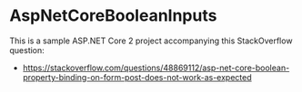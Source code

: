 # AspNetCoreBooleanInputs

This is a sample ASP.NET Core 2 project accompanying this StackOverflow question:

- https://stackoverflow.com/questions/48869112/asp-net-core-boolean-property-binding-on-form-post-does-not-work-as-expected
